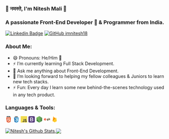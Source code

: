 ### 🙏 नमस्ते, I'm Nitesh Mali 👋

<h3>A passionate Front-End Developer 🚀 & Programmer from India.</h3>

[![Linkedin Badge](https://img.shields.io/badge/-niteshmali-blue?style=flat-square&logo=Linkedin&logoColor=white&link=https://www.linkedin.com/in/nitesh-mali/)](https://www.linkedin.com/in/nitesh-mali/)
[![GitHub imnitesh18](https://img.shields.io/github/followers/imnitesh18?label=follow&style=social)](https://github.com/imnitesh18)

### About Me:

- 😄 Pronouns: He/Him 👧
- ⚡ I’m currently learning Full Stack Development.
- 💬 Ask me anything about Front-End Development.
- 🤔 I’m looking forward to helping my fellow colleagues & Juniors to learn new tech stacks.
- ⚡ Fun: Every day I learn some new behind-the-scenes technology used in any tech product.


### Languages & Tools:
<code><img height="20" src="https://raw.githubusercontent.com/github/explore/80688e429a7d4ef2fca1e82350fe8e3517d3494d/topics/html/html.png"></code>
<code><img height="20" src="https://raw.githubusercontent.com/github/explore/80688e429a7d4ef2fca1e82350fe8e3517d3494d/topics/css/css.png"></code>
<code><img height="20" src="https://raw.githubusercontent.com/github/explore/main/topics/javascript/javascript.png"></code>
<code><img height="20" src="https://raw.githubusercontent.com/github/explore/main/topics/bootstrap/bootstrap.png"></code>
<code><img height="20" src="https://raw.githubusercontent.com/github/explore/80688e429a7d4ef2fca1e82350fe8e3517d3494d/topics/nodejs/nodejs.png"></code>
<code><img height="20" src="https://raw.githubusercontent.com/github/explore/80688e429a7d4ef2fca1e82350fe8e3517d3494d/topics/git/git.png"></code>
<code><img height="20" src="https://raw.githubusercontent.com/github/explore/main/topics/firebase/firebase.png"></code>


<a href="https://github.com/imbmali">
 <img align="center" src="https://github-readme-stats.vercel.app/api?username=imnitesh18&include_all_commits=true&count_private=true&show_icons=true&theme=light&line_height=27" alt="Nitesh's Github Stats"/>
</a>
<a href="https://github.com/imnitesh18">
  <img align="center" src="https://github-readme-stats.vercel.app/api/top-langs/?username=imnitesh18&theme=light&layout=compact&langs_count=10&hide_langs_below=1" />
</a>

<br>

